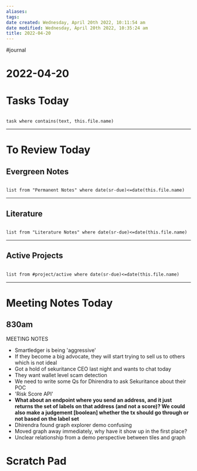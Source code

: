 ```yaml
---
aliases: 
tags: 
date created: Wednesday, April 20th 2022, 10:11:54 am
date modified: Wednesday, April 20th 2022, 10:35:24 am
title: 2022-04-20
---
```


#journal

# 2022-04-20

# Tasks Today

```dataview

task where contains(text, this.file.name)

```

---

# To Review Today

## Evergreen Notes

```dataview

list from "Permanent Notes" where date(sr-due)<=date(this.file.name) 

```

---

## Literature

```dataview

list from "Literature Notes" where date(sr-due)<=date(this.file.name) 

```

---

## Active Projects

```dataview

list from #project/active where date(sr-due)<=date(this.file.name) 

```

---

# Meeting Notes Today

## 830am

MEETING NOTES  

- Smartledger is being 'aggressive'
- If they become a big advocate, they will start trying to sell us to others which is not ideal
- Got a hold of sekuritance CEO last night and wants to chat today
- They want wallet level scam detection
- We need to write some Qs for Dhirendra to ask Sekuritance about their POC
- 'Risk Score API'
- **What about an endpoint where you send an address, and it just returns the set of labels on that address (and not a score)? We could also make a judgement [boolean] whether the tx should go through or not based on the label set**
- Dhirendra found graph explorer demo confusing
- Moved graph away immediately, why have it show up in the first place?
- Unclear relationship from a demo perspective between tiles and graph

# Scratch Pad

